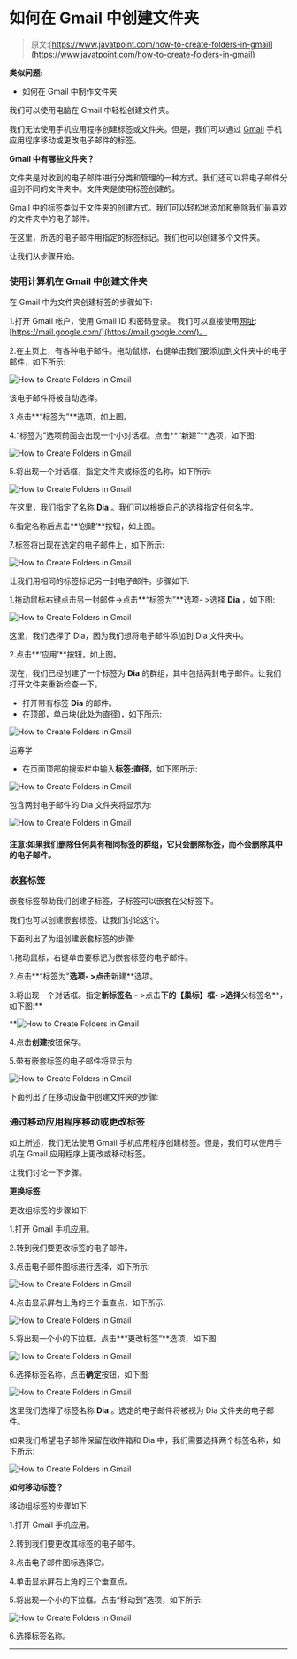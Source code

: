 # 如何在 Gmail 中创建文件夹

> 原文:[https://www.javatpoint.com/how-to-create-folders-in-gmail](https://www.javatpoint.com/how-to-create-folders-in-gmail)

**类似问题:**

*   如何在 Gmail 中制作文件夹

我们可以使用电脑在 Gmail 中轻松创建文件夹。

我们无法使用手机应用程序创建标签或文件夹。但是，我们可以通过 [Gmail](gmail) 手机应用程序移动或更改电子邮件的标签。

**Gmail 中有哪些文件夹？**

文件夹是对收到的电子邮件进行分类和管理的一种方式。我们还可以将电子邮件分组到不同的文件夹中。文件夹是使用标签创建的。

Gmail 中的标签类似于文件夹的创建方式。我们可以轻松地添加和删除我们最喜欢的文件夹中的电子邮件。

在这里，所选的电子邮件用指定的标签标记。我们也可以创建多个文件夹。

让我们从步骤开始。

### 使用计算机在 Gmail 中创建文件夹

在 Gmail 中为文件夹创建标签的步骤如下:

1.打开 Gmail 帐户，使用 Gmail ID 和密码登录。
我们可以直接使用[网址](https://www.javatpoint.com/url-full-form):[https://mail.google.com/](https://mail.google.com/)。

2.在主页上，有各种电子邮件。拖动鼠标，右键单击我们要添加到文件夹中的电子邮件，如下所示:

![How to Create Folders in Gmail](../Images/712d2b0b2fed41f462a04c785c25b31b.png)

该电子邮件将被自动选择。

3.点击**“标签为”**选项，如上图。

4.“标签为”选项前面会出现一个小对话框。点击**“新建”**选项，如下图:

![How to Create Folders in Gmail](../Images/b40a65571e233c79360a598d38419cdc.png)

5.将出现一个对话框，指定文件夹或标签的名称，如下所示:

![How to Create Folders in Gmail](../Images/93230abd426fe20694c0b4abc5eba5ad.png)

在这里，我们指定了名称 **Dia** 。我们可以根据自己的选择指定任何名字。

6.指定名称后点击**‘创建’**按钮，如上图。

7.标签将出现在选定的电子邮件上，如下所示:

![How to Create Folders in Gmail](../Images/ae6711c002a1e836c1eab95cad301ac3.png)

让我们用相同的标签标记另一封电子邮件。步骤如下:

1.拖动鼠标右键点击另一封邮件->点击**“标签为”**选项- >选择 **Dia** ，如下图:

![How to Create Folders in Gmail](../Images/437a179490e653777bf57402f19795a8.png)

这里，我们选择了 Dia，因为我们想将电子邮件添加到 Dia 文件夹中。

2.点击**‘应用’**按钮，如上图。

现在，我们已经创建了一个标签为 **Dia** 的群组，其中包括两封电子邮件。让我们打开文件夹重新检查一下。

*   打开带有标签 **Dia** 的邮件。
*   在顶部，单击块(此处为直径)，如下所示:

![How to Create Folders in Gmail](../Images/e3dabf6d72cdae8dbb73b474839e9590.png)

运筹学

*   在页面顶部的搜索栏中输入**标签:直径**，如下图所示:

![How to Create Folders in Gmail](../Images/1fb0b890c83209eff189587515629c22.png)

包含两封电子邮件的 Dia 文件夹将显示为:

![How to Create Folders in Gmail](../Images/d38e3087074c8ce121cdc1cb0d940326.png)

#### 注意:如果我们删除任何具有相同标签的群组，它只会删除标签，而不会删除其中的电子邮件。

### 嵌套标签

嵌套标签帮助我们创建子标签，子标签可以嵌套在父标签下。

我们也可以创建嵌套标签。让我们讨论这个。

下面列出了为组创建嵌套标签的步骤:

1.拖动鼠标，右键单击要标记为嵌套标签的电子邮件。

2.点击**“标签为”**选项- >点击**新建**选项。

3.将出现一个对话框。指定**新标签名** - >点击**下的【巢标】框- >选择**父标签名**，如下图:**

**![How to Create Folders in Gmail](../Images/56b1bf2991aa4df6dc94bbaa0a119288.png)

4.点击**创建**按钮保存。

5.带有嵌套标签的电子邮件将显示为:

![How to Create Folders in Gmail](../Images/c409c2a63abe38f52f79c5784dbb946b.png)

下面列出了在移动设备中创建文件夹的步骤:

### 通过移动应用程序移动或更改标签

如上所述，我们无法使用 Gmail 手机应用程序创建标签。但是，我们可以使用手机在 Gmail 应用程序上更改或移动标签。

让我们讨论一下步骤。

**更换标签**

更改组标签的步骤如下:

1.打开 Gmail 手机应用。

2.转到我们要更改标签的电子邮件。

3.点击电子邮件图标进行选择，如下所示:

![How to Create Folders in Gmail](../Images/89baa3eb804e0e4964f4037f14aaad29.png)

4.点击显示屏右上角的三个垂直点，如下所示:

![How to Create Folders in Gmail](../Images/ec2150f934e5e3cbc981dd6cf8e557ed.png)

5.将出现一个小的下拉框。点击**“更改标签”**选项，如下图:

![How to Create Folders in Gmail](../Images/a1366db8d84b7c839b68b74168b6e3b5.png)

6.选择标签名称，点击**确定**按钮，如下图:

![How to Create Folders in Gmail](../Images/e00ee62c339065732e4be2def6102994.png)

这里我们选择了标签名称 **Dia** 。选定的电子邮件将被视为 Dia 文件夹的电子邮件。

如果我们希望电子邮件保留在收件箱和 Dia 中，我们需要选择两个标签名称，如下所示:

![How to Create Folders in Gmail](../Images/c26c002ad10d792a2992942999e92c73.png)

**如何移动标签？**

移动组标签的步骤如下:

1.打开 Gmail 手机应用。

2.转到我们要更改其标签的电子邮件。

3.点击电子邮件图标选择它。

4.单击显示屏右上角的三个垂直点。

5.将出现一个小的下拉框。点击“移动到”选项，如下所示:

![How to Create Folders in Gmail](../Images/aa8cb76720bb2da3475520b75237cafc.png)

6.选择标签名称。

* * ***